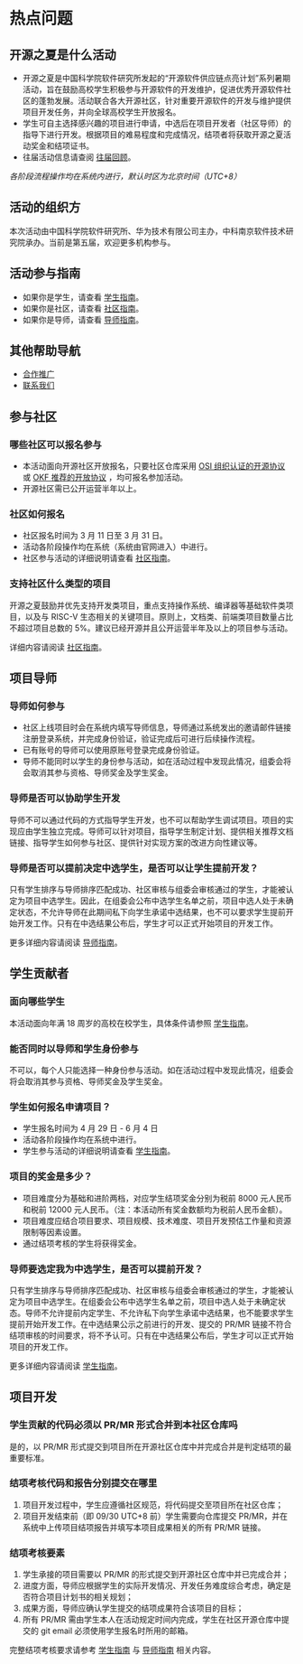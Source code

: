 # 热点问题

## 开源之夏是什么活动

- 开源之夏是中国科学院软件研究所发起的“开源软件供应链点亮计划”系列暑期活动，旨在鼓励高校学生积极参与开源软件的开发维护，促进优秀开源软件社区的蓬勃发展。活动联合各大开源社区，针对重要开源软件的开发与维护提供项目开发任务，并向全球高校学生开放报名。
- 学生可自主选择感兴趣的项目进行申请，中选后在项目开发者（社区导师）的指导下进行开发。根据项目的难易程度和完成情况，结项者将获取开源之夏活动奖金和结项证书。
- 往届活动信息请查阅 [往届回顾](https://summer-ospp.ac.cn/2022/)。

*各阶段流程操作均在系统内进行，默认时区为北京时间（UTC+8）*

## 活动的组织方

本次活动由中国科学院软件研究所、华为技术有限公司主办，中科南京软件技术研究院承办。当前是第五届，欢迎更多机构参与。

## 活动参与指南

- 如果你是学生，请查看 [学生指南](https://summer-ospp.ac.cn/help/student/)。
- 如果你是社区，请查看 [社区指南](https://summer-ospp.ac.cn/help/community/)。
- 如果你是导师，请查看 [导师指南](https://summer-ospp.ac.cn/help/mentor/)。

## 其他帮助导航

- [合作推广](https://summer-ospp.ac.cn/help/cooperation/)
- [联系我们](https://summer-ospp.ac.cn/help/contactus/)

## 参与社区

### 哪些社区可以报名参与

- 本活动面向开源社区开放报名，只要社区仓库采用 [OSI 组织认证的开源协议](https://opensource.org/licenses) 或 [OKF 推荐的开放协议](https://summer-ospp.ac.cn/help/community/#_5) ，均可报名参加活动。
- 开源社区需已公开运营半年以上。

### 社区如何报名

- 社区报名时间为 3 月 11 日至 3 月 31 日。
- 活动各阶段操作均在系统（系统由官网进入）中进行。
- 社区参与活动的详细说明请查看 [社区指南](https://summer-ospp.ac.cn/help/community/)。

### 支持社区什么类型的项目

开源之夏鼓励并优先支持开发类项目，重点支持操作系统、编译器等基础软件类项目，以及与 RISC-V 生态相关的关键项目。原则上，文档类、前端类项目数量占比不超过项目总数的 5%。建议已经开源并且公开运营半年及以上的项目参与活动。

详细内容请阅读 [社区指南](https://summer-ospp.ac.cn/help/community/)。

## 项目导师

### 导师如何参与

- 社区上线项目时会在系统内填写导师信息，导师通过系统发出的邀请邮件链接注册登录系统，并完成身份验证，验证完成后可进行后续操作流程。
- 已有账号的导师可以使用原账号登录完成身份验证。
- 导师不能同时以学生的身份参与活动，如在活动过程中发现此情况，组委会将会取消其参与资格、导师奖金及学生奖金。

### 导师是否可以协助学生开发

导师不可以通过代码的方式指导学生开发，也不可以帮助学生调试项目。项目的实现应由学生独立完成。导师可以针对项目，指导学生制定计划、提供相关推荐文档链接、指导学生如何参与社区、提供针对实现方案的改进方向性建议等。

### **导师是否可以提前决定中选学生，是否可以让学生提前开发？**

只有学生排序与导师排序匹配成功、社区审核与组委会审核通过的学生，才能被认定为项目中选学生。因此，在组委会公布中选学生名单之前，项目中选人处于未确定状态，不允许导师在此期间私下向学生承诺中选结果，也不可以要求学生提前开始开发工作。只有在中选结果公布后，学生才可以正式开始项目的开发工作。

更多详细内容请阅读 [导师指南](https://summer-ospp.ac.cn/help/mentor/)。

## 学生贡献者

### 面向哪些学生

本活动面向年满 18 周岁的高校在校学生，具体条件请参照 [学生指南](https://summer-ospp.ac.cn/help/student/#面向哪些学生)。

### 能否同时以导师和学生身份参与

不可以，每个人只能选择一种身份参与活动。如在活动过程中发现此情况，组委会将会取消其参与资格、导师奖金及学生奖金。

### 学生如何报名申请项目？

- 学生报名时间为 4 月 29 日 - 6 月 4 日
- 活动各阶段操作均在系统中进行。
- 学生参与活动的详细说明请查看 [学生指南](https://summer-ospp.ac.cn/help/student/)。

### 项目的奖金是多少？

- 项目难度分为基础和进阶两档，对应学生结项奖金分别为税前 8000 元人民币和税前 12000 元人民币。（注：本活动所有奖金数额均为税前人民币金额）。
- 项目难度应结合项目要求、项目规模、技术难度、项目开发预估工作量和资源限制等因素设置。
- 通过结项考核的学生将获得奖金。

### **导师要选定我为中选学生，是否可以提前开发？**

只有学生排序与导师排序匹配成功、社区审核与组委会审核通过的学生，才能被认定为项目中选学生。在组委会公布中选学生名单之前，项目中选人处于未确定状态。导师不允许提前内定学生、不允许私下向学生承诺中选结果，也不能要求学生提前开始开发工作。在中选结果公示之前进行的开发、提交的 PR/MR 链接不符合结项审核的时间要求，将不予认可。只有在中选结果公布后，学生才可以正式开始项目的开发工作。

更多详细内容请阅读 [学生指南](https://summer-ospp.ac.cn/help/student/)。

## 项目开发

### 学生贡献的代码必须以 PR/MR 形式合并到本社区仓库吗

是的，以 PR/MR 形式提交到项目所在开源社区仓库中并完成合并是判定结项的最重要标准。

### 结项考核代码和报告分别提交在哪里

1. 项目开发过程中，学生应遵循社区规范，将代码提交至项目所在社区仓库；
2. 项目开发结束前（即 09/30 UTC+8 前）学生需要向仓库提交 PR/MR，并在系统中上传项目结项报告并填写本项目成果相关的所有 PR/MR 链接。

### 结项考核要素

1. 学生承接的项目需要以 PR/MR 的形式提交到开源社区仓库中并已完成合并；
2. 进度方面，导师应根据学生的实际开发情况、开发任务难度综合考虑，确定是否符合项目计划书的相关规划；
3. 成果方面，导师应确认学生提交的结项成果符合该项目的目标；
4. 所有 PR/MR 需由学生本人在活动规定时间内完成，学生在社区开源仓库中提交的 git email 必须使用学生报名时所用的邮箱。

完整结项考核要求请参考 [学生指南](https://summer-ospp.ac.cn/help/student/) 与 [导师指南](https://summer-ospp.ac.cn/help/mentor/) 相关内容。
